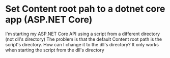 
# Set Content root pah to a dotnet core app (ASP.NET Core)

I'm starting my ASP.NET Core API using a script from a different directory (not dll's directory)
The problem is that the default Content root path is the script's directory.
How can I change it to the dll's directory?
It only works when starting the script from the dll's directory

        
